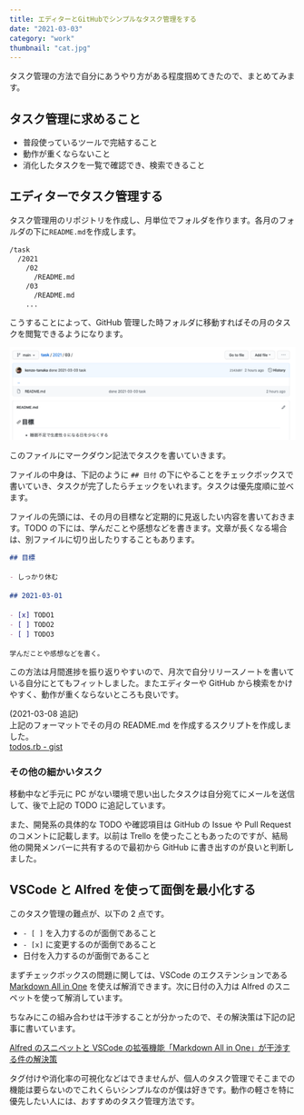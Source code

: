 ```yaml
---
title: エディターとGitHubでシンプルなタスク管理をする
date: "2021-03-03"
category: "work"
thumbnail: "cat.jpg"
---
```


タスク管理の方法で自分にあうやり方がある程度掴めてきたので、まとめてみます。

## タスク管理に求めること

- 普段使っているツールで完結すること
- 動作が重くならないこと
- 消化したタスクを一覧で確認でき、検索できること

## エディターでタスク管理する

タスク管理用のリポジトリを作成し、月単位でフォルダを作ります。各月のフォルダの下に`README.md`を作成します。

```shell
/task
  /2021
    /02
      /README.md
    /03
      /README.md
    ...
```

こうすることによって、GitHub 管理した時フォルダに移動すればその月のタスクを閲覧できるようになります。

![](image1.png)

このファイルにマークダウン記法でタスクを書いていきます。

ファイルの中身は、下記のように `## 日付` の下にやることをチェックボックスで書いていき、タスクが完了したらチェックをいれます。タスクは優先度順に並べます。

ファイルの先頭には、その月の目標など定期的に見返したい内容を書いておきます。TODO の下には、学んだことや感想などを書きます。文章が長くなる場合は、別ファイルに切り出したりすることもあります。

```md:03/README.md
## 目標

- しっかり休む

## 2021-03-01

- [x] TODO1
- [ ] TODO2
- [ ] TODO3

学んだことや感想などを書く。
```

この方法は月間進捗を振り返りやすいので、月次で自分リリースノートを書いている自分にとてもフィットしました。またエディターや GitHub から検索をかけやすく、動作が重くならないところも良いです。

(2021-03-08 追記)  
上記のフォーマットでその月の README.md を作成するスクリプトを作成しました。  
[todos.rb - gist](https://gist.github.com/kenzo-tanaka/f85997b6232ba9a9bfe0c9793a318b70)

### その他の細かいタスク

移動中など手元に PC がない環境で思い出したタスクは自分宛てにメールを送信して、後で上記の TODO に追記しています。

また、開発系の具体的な TODO や確認項目は GitHub の Issue や Pull Request のコメントに記載します。以前は Trello を使ったこともあったのですが、結局他の開発メンバーに共有するので最初から GitHub に書き出すのが良いと判断しました。

## VSCode と Alfred を使って面倒を最小化する

このタスク管理の難点が、以下の 2 点です。

- `- [ ]` を入力するのが面倒であること
- `- [x]` に変更するのが面倒であること
- 日付を入力するのが面倒であること

まずチェックボックスの問題に関しては、VSCode のエクステンションである [Markdown All in One](https://marketplace.visualstudio.com/items?itemName=yzhang.markdown-all-in-one) を使えば解消できます。次に日付の入力は Alfred のスニペットを使って解消しています。

ちなみにこの組み合わせは干渉することが分かったので、その解決策は下記の記事に書いています。

[Alfred のスニペットと VSCode の拡張機能「Markdown All in One」が干渉する件の解決策](https://kenzoblog.vercel.app/posts/alfred-conflicts-vscode-extension)

タグ付けや消化率の可視化などはできませんが、個人のタスク管理でそこまでの機能は要らないのでこれくらいシンプルなのが僕は好きです。動作の軽さを特に優先したい人には、おすすめのタスク管理方法です。
